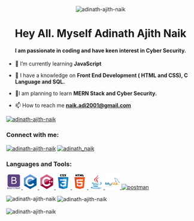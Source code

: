 <p align="center"> <img src="https://komarev.com/ghpvc/?username=adinath-ajith-naik&label=Profile%20views&color=0e75b6&style=flat" alt="adinath-ajith-naik" /> </p>

<h1 align="center">Hey All. Myself Adinath Ajith Naik</h1>
<h4 align="center">I am passionate in coding and have keen interest in Cyber Security.</h4>


- 🌱 I’m currently learning **JavaScript**

- 🤝 I have a knowledge on **Front End Development ( HTML and CSS), C Language and SQL.**

- 📌I am planning to learn **MERN Stack and Cyber Security.**

- 📫 How to reach me **naik.adi2001@gmail.com**


<p align="left"> <a href="https://github.com/ryo-ma/github-profile-trophy"><img src="https://github-profile-trophy.vercel.app/?username=adinath-ajith-naik" alt="adinath-ajith-naik" /></a> </p>

<h3 align="left">Connect with me:</h3>
<p align="left">
<a href="https://linkedin.com/in/adinath-ajith-naik" target="blank"><img align="center" src="https://raw.githubusercontent.com/rahuldkjain/github-profile-readme-generator/master/src/images/icons/Social/linked-in-alt.svg" alt="adinath-ajith-naik" height="30" width="40" /></a>
<a href="https://instagram.com/adinath_naik" target="blank"><img align="center" src="https://raw.githubusercontent.com/rahuldkjain/github-profile-readme-generator/master/src/images/icons/Social/instagram.svg" alt="adinath_naik" height="30" width="40" /></a>
</p>

<h3 align="left">Languages and Tools:</h3>
<p align="left"> <a href="https://getbootstrap.com" target="_blank"> <img src="https://raw.githubusercontent.com/devicons/devicon/master/icons/bootstrap/bootstrap-plain-wordmark.svg" alt="bootstrap" width="40" height="40"/> </a> <a href="https://www.cprogramming.com/" target="_blank"> <img src="https://raw.githubusercontent.com/devicons/devicon/master/icons/c/c-original.svg" alt="c" width="40" height="40"/> </a> <a href="https://www.w3schools.com/cpp/" target="_blank"> <img src="https://raw.githubusercontent.com/devicons/devicon/master/icons/cplusplus/cplusplus-original.svg" alt="cplusplus" width="40" height="40"/> </a> <a href="https://www.w3schools.com/css/" target="_blank"> <img src="https://raw.githubusercontent.com/devicons/devicon/master/icons/css3/css3-original-wordmark.svg" alt="css3" width="40" height="40"/> </a> <a href="https://www.w3.org/html/" target="_blank"> <img src="https://raw.githubusercontent.com/devicons/devicon/master/icons/html5/html5-original-wordmark.svg" alt="html5" width="40" height="40"/> </a> <a href="https://www.java.com" target="_blank"> <img src="https://raw.githubusercontent.com/devicons/devicon/master/icons/java/java-original.svg" alt="java" width="40" height="40"/> </a> <a href="https://www.mysql.com/" target="_blank"> <img src="https://raw.githubusercontent.com/devicons/devicon/master/icons/mysql/mysql-original-wordmark.svg" alt="mysql" width="40" height="40"/> </a> <a href="https://postman.com" target="_blank"> <img src="https://www.vectorlogo.zone/logos/getpostman/getpostman-icon.svg" alt="postman" width="40" height="40"/> </a> </p>

<p><img align="left" src="https://github-readme-stats.vercel.app/api/top-langs?username=adinath-ajith-naik&show_icons=true&locale=en&layout=compact" alt="adinath-ajith-naik" /></p>

<p>&nbsp;<img align="center" src="https://github-readme-stats.vercel.app/api?username=adinath-ajith-naik&show_icons=true&locale=en" alt="adinath-ajith-naik" /></p>

<p><img align="center" src="https://github-readme-streak-stats.herokuapp.com/?user=adinath-ajith-naik&" alt="adinath-ajith-naik" /></p>
